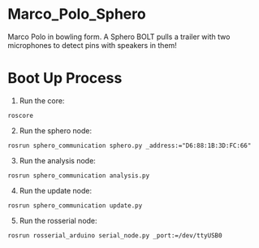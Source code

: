 # Marco_Polo_Sphero
 Marco Polo in bowling form. A Sphero BOLT pulls a trailer with two microphones to detect pins with speakers in them!

# Boot Up Process
1. Run the core:
```
roscore
```
2. Run the sphero node:
```
rosrun sphero_communication sphero.py _address:="D6:88:1B:3D:FC:66"
```
3. Run the analysis node:
```
rosrun sphero_communication analysis.py
```
4. Run the update node:
```
rosrun sphero_communication update.py
```
5. Run the rosserial node:
```
rosrun rosserial_arduino serial_node.py _port:=/dev/ttyUSB0
```
